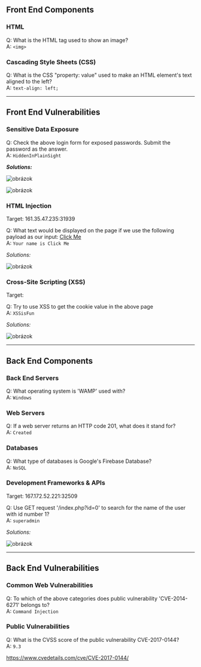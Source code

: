 ## Front End Components

### HTML  
  
Q: What is the HTML tag used to show an image?  
A: `<img>`

### Cascading Style Sheets (CSS)
  
Q: What is the CSS "property: value" used to make an HTML element's text aligned to the left?  
A: `text-align: left;`
    
----------------------------------------------------------------------------------------------------------------------------------------

## Front End Vulnerabilities

### Sensitive Data Exposure  
  
Q: Check the above login form for exposed passwords. Submit the password as the answer.  
A: `HiddenInPlainSight`

***Solutions:***  
  
![obrázok](https://user-images.githubusercontent.com/86005993/160383188-2d5baae0-f743-4a20-8325-230b1623dfc6.png)

![obrázok](https://user-images.githubusercontent.com/86005993/160382454-2a3a5ea8-3a0e-412b-875a-7a7e05b7ef40.png)

### HTML Injection
  
Target: 161.35.47.235:31939  
  
Q: What text would be displayed on the page if we use the following payload as our input: <a href="http://www.hackthebox.com">Click Me</a>  
A: `Your name is Click Me`  

*Solutions:*  
  
![obrázok](https://user-images.githubusercontent.com/86005993/160386223-78b2b1f4-c047-4b18-918f-1a4d08fb7d58.png)  
  
### Cross-Site Scripting (XSS)
  
Target:  
  
Q: Try to use XSS to get the cookie value in the above page  
A: `XSSisFun`  
  
*Solutions:*  
  
  ![obrázok](https://user-images.githubusercontent.com/86005993/160387495-fee91414-5667-40f8-9a09-c107cd6054a6.png)
    
------------------------------------------------------------------------------------------------------------------------------------------
  
## Back End Components

### Back End Servers
    
Q: What operating system is 'WAMP' used with?  
A: `Windows`  
  
### Web Servers  
  
Q: If a web server returns an HTTP code 201, what does it stand for?  
A: `Created`  

### Databases 
   
Q: What type of databases is Google's Firebase Database?  
A: `NoSQL`  
  
### Development Frameworks & APIs  
  
Target: 167.172.52.221:32509  
  
Q: Use GET request '/index.php?id=0' to search for the name of the user with id number 1?  
A: `superadmin`  
  
*Solutions:*  
  
![obrázok](https://user-images.githubusercontent.com/86005993/160695529-164ae701-f29b-414c-adfe-d3001070714c.png)  
  
 ------------------------------------------------------------------------------------------------------------------------------------
 
## Back End Vulnerabilities  
   
### Common Web Vulnerabilities  
  
Q: To which of the above categories does public vulnerability 'CVE-2014-6271' belongs to?  
A: `Command Injection`  
  
### Public Vulnerabilities  
  
Q: What is the CVSS score of the public vulnerability CVE-2017-0144?  
A: `9.3`  

https://www.cvedetails.com/cve/CVE-2017-0144/


   
 
 






  



